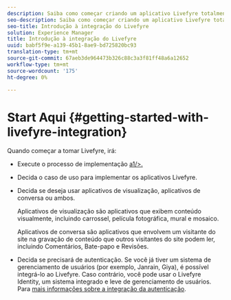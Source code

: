 ```yaml
---
description: Saiba como começar criando um aplicativo Livefyre totalmente operacional. Desenvolva esse aplicativo para lidar com autenticação básica, compartilhamento em redes sociais e rastreamento de eventos.
seo-description: Saiba como começar criando um aplicativo Livefyre totalmente operacional. Desenvolva esse aplicativo para lidar com autenticação básica, compartilhamento em redes sociais e rastreamento de eventos.
seo-title: Introdução à integração do Livefyre
solution: Experience Manager
title: Introdução à integração do Livefyre
uuid: babf5f9e-a139-45b1-8ae9-bd725820bc93
translation-type: tm+mt
source-git-commit: 67aeb3de964473b326c88c3a3f81ff48a6a12652
workflow-type: tm+mt
source-wordcount: '175'
ht-degree: 0%

---
```



# Start Aqui {#getting-started-with-livefyre-integration}

Quando começar a tomar Livefyre, irá:

* Execute o processo de implementação [a1/>.](../c-getting-started/c-implementation-process/c-implementation-process.md#c_implementation_process)
* Decida o caso de uso para implementar os aplicativos Livefyre.
* Decida se deseja usar aplicativos de visualização, aplicativos de conversa ou ambos.

   Aplicativos de visualização são aplicativos que exibem conteúdo visualmente, incluindo carrossel, película fotográfica, mural e mosaico.

   Aplicativos de conversa são aplicativos que envolvem um visitante do site na gravação de conteúdo que outros visitantes do site podem ler, incluindo Comentários, Bate-papo e Revisões.

* Decida se precisará de autenticação. Se você já tiver um sistema de gerenciamento de usuários (por exemplo, Janrain, Giya), é possível integrá-lo ao Livefyre. Caso contrário, você pode usar o Livefyre Identity, um sistema integrado e leve de gerenciamento de usuários. Para [mais informações sobre a integração da autenticação](../t-about-identity-integration/t-about-identity-integration.md#t_about_identity_integration).

